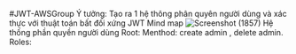 #JWT-AWSGroup
Ý tưởng: Tạo ra 1 hệ thông phân quyên người dùng và xác thực với thuật toán bất đối xứng JWT
Mind map 
![Screenshot (1857)](https://github.com/user-attachments/assets/9ea97da6-17a2-485b-951c-d703633e075f)
Hệ thống phần quyền người dùng
  Root: 
    Menthod: create admin , delete admin.
    Roles:
    
